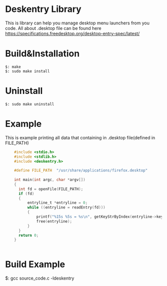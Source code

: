 Deskentry Library
==================

This is library can help you manage desktop menu launchers from you code.
All about .desktop file can be found here https://specifications.freedesktop.org/desktop-entry-spec/latest/

Build&Installation
==================

    $: make
    $: sudo make install

Uninstall
=========

    $: sudo make uninstall

Example
==================

This is example printing all data that containing in .desktop file(defined in FILE_PATH)

```C
    #include <stdio.h>
    #include <stdlib.h>
    #include <deskentry.h>
    
    #define FILE_PATH  "/usr/share/applications/firefox.desktop"
    
    int main(int argc, char *argv[])
    {
      int fd = openFile(FILE_PATH);
      if (fd)
      {
          entryline_t *entryline = 0;
          while ((entryline = readEntry(fd)))
          {
              printf("%15s %5s = %s\n", getKeyStrByIndex(entryline->key), entryline->locale, entryline->value);
              free(entryline);
          }
      }
      return 0;
    }
    
```
Build Example
===================

$: gcc source_code.c -ldeskentry
